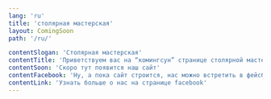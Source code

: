 ```yaml
---
lang: 'ru'
title: 'столярная мастерская'
layout: ComingSoon
path: '/ru/'

contentSlogan: 'Столярная мастерская'
contentTitle: 'Приветствуем вас на “комингсун” странице столярной мастерской Теsl’ar!'
contentSoon: 'Скоро тут появится наш сайт'
contentFacebook: 'Ну, а пока сайт строится, нас можно встретить в фейсбуке'
contentLink: 'Узнать больше о нас на странице facebook'
---
```

